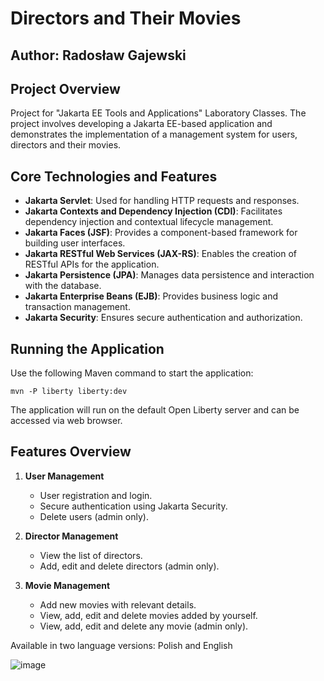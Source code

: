 # Directors and Their Movies

## Author: Radosław Gajewski

## Project Overview

Project for "Jakarta EE Tools and Applications" Laboratory Classes. The project involves developing a Jakarta EE-based application and demonstrates the implementation of a management system for users, directors and their movies.

## Core Technologies and Features

- **Jakarta Servlet**: Used for handling HTTP requests and responses.
- **Jakarta Contexts and Dependency Injection (CDI)**: Facilitates dependency injection and contextual lifecycle management.
- **Jakarta Faces (JSF)**: Provides a component-based framework for building user interfaces.
- **Jakarta RESTful Web Services (JAX-RS)**: Enables the creation of RESTful APIs for the application.
- **Jakarta Persistence (JPA)**: Manages data persistence and interaction with the database.
- **Jakarta Enterprise Beans (EJB)**: Provides business logic and transaction management.
- **Jakarta Security**: Ensures secure authentication and authorization.

## Running the Application

Use the following Maven command to start the application:
   ```
   mvn -P liberty liberty:dev
   ```

The application will run on the default Open Liberty server and can be accessed via web browser.


## Features Overview

1. **User Management**
   - User registration and login.
   - Secure authentication using Jakarta Security.
   - Delete users (admin only).

2. **Director Management**
   - View the list of directors.
   - Add, edit and delete directors (admin only).

3. **Movie Management**
   - Add new movies with relevant details.
   - View, add, edit and delete movies added by yourself.
   - View, add, edit and delete any movie (admin only).

Available in two language versions: Polish and English

![image](https://github.com/user-attachments/assets/5845a3ca-e641-4348-b780-acbac2a57335)
